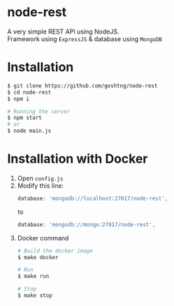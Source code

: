 # node-rest
A very simple REST API using NodeJS.<br>
Framework using `ExpressJS` & database using `MongoDB`

# Installation
```bash
$ git clone https://github.com/geshtng/node-rest
$ cd node-rest
$ npm i

# Running the server
$ npm start
# or
$ node main.js
```

# Installation with Docker
1. Open `config.js`
2. Modify this line:
    ```javascript
    database: 'mongodb://localhost:27017/node-rest',
    ```
    to
    ```javascript
    database: 'mongodb://mongo:27017/node-rest',
    ```
3. Docker command
    ```bash
    # Build the docker image
    $ make docker
    
    # Run
    $ make run
    
    # Stop
    $ make stop
    ```
